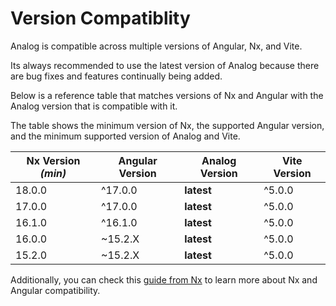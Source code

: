 # Version Compatiblity

Analog is compatible across multiple versions of Angular, Nx, and Vite.

Its always recommended to use the latest version of Analog because there are bug fixes and features continually being added.

Below is a reference table that matches versions of Nx and Angular with the Analog version that is compatible with it.

The table shows the minimum version of Nx, the supported Angular version, and the minimum supported version of Analog and Vite.

| Nx Version _(min)_ | Angular Version | Analog Version | Vite Version |
| ------------------ | --------------- | -------------- | ------------ |
| 18.0.0             | ^17.0.0         | **latest**     | ^5.0.0       |
| 17.0.0             | ^17.0.0         | **latest**     | ^5.0.0       |
| 16.1.0             | ^16.1.0         | **latest**     | ^5.0.0       |
| 16.0.0             | ~15.2.X         | **latest**     | ^5.0.0       |
| 15.2.0             | ~15.2.X         | **latest**     | ^5.0.0       |

Additionally, you can check this [guide from Nx](https://nx.dev/packages/angular/documents/angular-nx-version-matrix)
to learn more about Nx and Angular compatibility.
